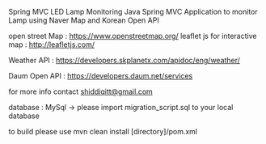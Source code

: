 Spring MVC LED Lamp Monitoring
Java Spring MVC Application to monitor Lamp using Naver Map and Korean Open API

open street Map : https://www.openstreetmap.org/
leaflet js for interactive map : http://leafletjs.com/

Weather API : https://developers.skplanetx.com/apidoc/eng/weather/

Daum Open API : https://developers.daum.net/services

for more info contact shiddiqitt@gmail.com

database : MySql -> please import migration_script.sql to your local database

to build please use mvn clean install [directory]/pom.xml
